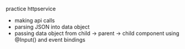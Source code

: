 practice httpservice
- making api calls
- parsing JSON into data object 
- passing data object from child -> parent -> child component using @Input() and event bindings